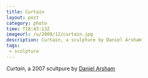 ```yaml
---
title: Curtain
layout: post
category: photo
time: T18:43:13Z
imageurl: /u/2009/12/curtain.jpg
description: Curtain, a sculpture by Daniel Arsham
tags:
 - sculpture
---
```


_Curtain_, a 2007 scultpure by [Daniel Arsham](http://www.danielarsham.com/index.php "Daniel Arsham")

